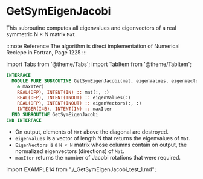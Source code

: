 # GetSymEigenJacobi

This subroutine computes all eigenvalues and eigenvectors of a real symmetric N × N matrix `Mat`.

:::note Reference
  The algorithm is direct implementation of Numerical Reciepe in Fortran, Page 1225
:::

import Tabs from '@theme/Tabs';
import TabItem from '@theme/TabItem';

<Tabs>
<TabItem value="interface" label="܀ Interface" default>

```fortran
INTERFACE
  MODULE PURE SUBROUTINE GetSymEigenJacobi(mat, eigenValues, eigenVectors, &
    & maxIter)
    REAL(DFP), INTENT(IN) :: mat(:, :)
    REAL(DFP), INTENT(INOUT) :: eigenValues(:)
    REAL(DFP), INTENT(INOUT) :: eigenVectors(:, :)
    INTEGER(I4B), INTENT(IN) :: maxIter
  END SUBROUTINE GetSymEigenJacobi
END INTERFACE
```

- On output, elements of `Mat` above the diagonal are destroyed.
- `eigenvalues` is a vector of length N that returns the eigenvalues of `Mat`.
- `EigenVectors` is a `N × N` matrix whose columns contain on output, the normalized eigenvectors (directions) of `Mat`.
- `maxIter` returns the number of Jacobi rotations that were required.

</TabItem>

<TabItem value="example" label="️܀ See example">

import EXAMPLE14 from "./_GetSymEigenJacobi_test_1.md";

<EXAMPLE14 />

</TabItem>

<TabItem value="close" label="↢ ">

</TabItem>
</Tabs>
